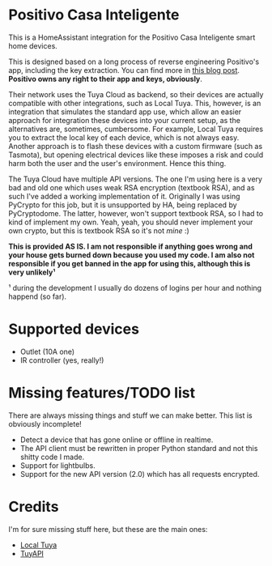 # Positivo Casa Inteligente

This is a HomeAssistant integration for the Positivo Casa Inteligente smart home devices.

This is designed based on a long process of reverse engineering Positivo's app, including the key extraction. You can find more in [this blog post](https://blog.rgsilva.com/reverse-engineering-positivos-smart-home-app/). **Positivo owns any right to their app and keys, obviously**.

Their network uses the Tuya Cloud as backend, so their devices are actually compatible with other integrations, such as Local Tuya. This, however, is an integration that simulates the standard app use, which allow an easier approach for integration these devices into your current setup, as the alternatives are, sometimes, cumbersome. For example, Local Tuya requires you to extract the local key of each device, which is not always easy. Another approach is to flash these devices with a custom firmware (such as Tasmota), but opening electrical devices like these imposes a risk and could harm both the user and the user's environment. Hence this thing.

The Tuya Cloud have multiple API versions. The one I'm using here is a very bad and old one which uses weak RSA encryption (textbook RSA), and as such I've added a working implementation of it. Originally I was using PyCrypto for this job, but it is unsupported by HA, being replaced by PyCryptodome. The latter, however, won't support textbook RSA, so I had to kind of implement my own. Yeah, yeah, you should never implement your own crypto, but this is textbook RSA so it's not _mine_ :)

**This is provided AS IS. I am not responsible if anything goes wrong and your house gets burned down because you used my code. I am also not responsible if you get banned in the app for using this, although this is very unlikely¹**

¹ during the development I usually do dozens of logins per hour and nothing happend (so far).

# Supported devices

- Outlet (10A one)
- IR controller (yes, really!)

# Missing features/TODO list

There are always missing things and stuff we can make better. This list is obviously incomplete!

- Detect a device that has gone online or offline in realtime.
- The API client must be rewritten in proper Python standard and not this shitty code I made.
- Support for lightbulbs.
- Support for the new API version (2.0) which has all requests encrypted.

# Credits

I'm for sure missing stuff here, but these are the main ones:

- [Local Tuya](https://github.com/rospogrigio/localtuya)
- [TuyAPI](https://github.com/codetheweb/tuyapi)
